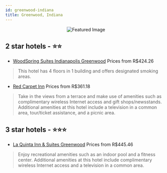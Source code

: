 ```yaml
---
id: greenwood-indiana
title: Greenwood, Indiana
---
```


<center><img src="https://i.travelapi.com/hotels/1000000/80000/74100/74038/3ec724b6_z.jpg" alt="Featured Image" /></center>


##  2 star hotels - ⭐️⭐️

-    [WoodSpring Suites Indianapolis Greenwood](https://us.hurb.com/hotels/greenwood/woodspring-suites-indianapolis-greenwood-JNP-JP679610?cmp=18055) Prices from R$424.26
   > This hotel has 4 floors in 1 building and offers designated smoking areas.
-    [Red Carpet Inn](https://us.hurb.com/hotels/greenwood/red-carpet-inn-JNP-JP260812?cmp=18055) Prices from R$361.18
   > Take in the views from a terrace and make use of amenities such as complimentary wireless Internet access and gift shops/newsstands. Additional amenities at this hotel include a television in a common area, tour/ticket assistance, and a picnic area.

##  3 star hotels - ⭐️⭐️⭐️

-    [La Quinta Inn & Suites Greenwood](https://us.hurb.com/hotels/greenwood/la-quinta-inn-suites-greenwood-JNP-JP105676?cmp=18055) Prices from R$445.46
   > Enjoy recreational amenities such as an indoor pool and a fitness center. Additional amenities at this hotel include complimentary wireless Internet access and a television in a common area.
